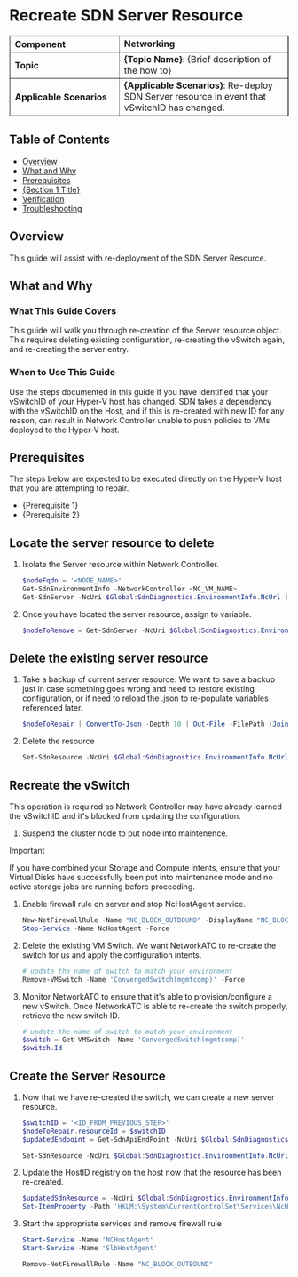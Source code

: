 # Recreate SDN Server Resource

<table border="1" cellpadding="6" cellspacing="0" style="border-collapse:collapse; margin-bottom:1em;">
  <tr>
    <th style="text-align:left; width: 180px;">Component</th>
    <td><strong>Networking</strong></td>
  </tr>
  <tr>
    <th style="text-align:left; width: 180px;">Topic</th>
    <td><strong>{Topic Name}</strong>: {Brief description of the how to}</td>
  </tr>
  <tr>
    <th style="text-align:left; width: 180px;">Applicable Scenarios</th>
    <td><strong>{Applicable Scenarios}</strong>: Re-deploy SDN Server resource in event that vSwitchID has changed. </td>
  </tr>
</table>

## Table of Contents
- [Overview](#overview)
- [What and Why](#what-and-why)
- [Prerequisites](#prerequisites)
- [{Section 1 Title}](#section-1-title)
- [Verification](#verification)
- [Troubleshooting](#troubleshooting)

## Overview

This guide will assist with re-deployment of the SDN Server Resource.

## What and Why

### What This Guide Covers

This guide will walk you through re-creation of the Server resource object. This requires deleting existing configuration, re-creating the vSwitch again, and re-creating the server entry.

### When to Use This Guide

Use the steps documented in this guide if you have identified that your vSwitchID of your Hyper-V host has changed. 
SDN takes a dependency with the vSwitchID on the Host, and if this is re-created with new ID for any reason, can result in Network Controller unable to push policies to VMs deployed to the Hyper-V host.

## Prerequisites
The steps below are expected to be executed directly on the Hyper-V host that you are attempting to repair.

- {Prerequisite 1}
- {Prerequisite 2}

## Locate the server resource to delete
1. Isolate the Server resource within Network Controller.
    ```powershell
    $nodeFqdn = '<NODE_NAME>'
    Get-SdnEnvironmentInfo -NetworkController <NC_VM_NAME>
    Get-SdnServer -NcUri $Global:SdnDiagnostics.EnvironmentInfo.NcUrl | Where-Object { $_.properties.connections.managementaddresses -match $nodeFqdn }
    ```
2. Once you have located the server resource, assign to variable.
    ```powershell
    $nodeToRemove = Get-SdnServer -NcUri $Global:SdnDiagnostics.EnvironmentInfo.NcUrl -ResourceID 'RESOURCE_ID'
    ```

## Delete the existing server resource
1. Take a backup of current server resource. We want to save a backup just in case something goes wrong and need to restore existing configuration, or if need to reload the .json to re-populate variables referenced later.
    ```powershell
    $nodeToRepair | ConvertTo-Json -Depth 10 | Out-File -FilePath (Join-Path -Path (Get-SdnWorkingDirectory) -ChildPath "$($nodeToRepair.InstanceID).json")
    ```
1. Delete the resource
    ```powershell
    Set-SdnResource -NcUri $Global:SdnDiagnostics.EnvironmentInfo.NcUrl -ResourceRef $nodeToRepair.ResourceRef -OperationType Delete
    ```

## Recreate the vSwitch
This operation is required as Network Controller may have already learned the vSwitchID and it's blocked from updating the configuration.

1. Suspend the cluster node to put node into maintenence.
> [!IMPORTANT]
> If you have combined your Storage and Compute intents, ensure that your Virtual Disks have successfully been put into maintenance mode and no active storage jobs are running before proceeding.
1. Enable firewall rule on server and stop NcHostAgent service.
    ```powershell
    New-NetFirewallRule -Name "NC_BLOCK_OUTBOUND" -DisplayName "NC_BLOCK_OUTBOUND" -Profile Any -RemotePort 6640 -Direction Outbound -Protocol TCP -Action Block
    Stop-Service -Name NcHostAgent -Force
    ```
1. Delete the existing VM Switch. We want NetworkATC to re-create the switch for us and apply the configuration intents.
    ```powershell
    # update the name of switch to match your environment
    Remove-VMSwitch -Name 'ConvergedSwitch(mgmtcomp)' -Force
    ```
1. Monitor NetworkATC to ensure that it's able to provision/configure a new vSwitch. Once NetworkATC is able to re-create the switch properly, retrieve the new switch ID.
    ```powershell
    # update the name of switch to match your environment
    $switch = Get-VMSwitch -Name 'ConvergedSwitch(mgmtcomp)'
    $switch.Id
    ```

## Create the Server Resource
1. Now that we have re-created the switch, we can create a new server resource.
    ```powershell
    $switchID = '<ID_FROM_PREVIOUS_STEP>'
    $nodeToRepair.resourceId = $switchID
    $updatedEndpoint = Get-SdnApiEndPoint -NcUri $Global:SdnDiagnostics.EnvironmentInfo.NcUrl -ResourceRef "/servers/$($nodeToRepair.resourceID)"
    
    Set-SdnResource -NcUri $Global:SdnDiagnostics.EnvironmentInfo.NcUrl -ResourceRef $nodeToRepair.ResourceRef -OperationType Add
    ```
1. Update the HostID registry on the host now that the resource has been re-created.
    ```powershell
    $updatedSdnResource = -NcUri $Global:SdnDiagnostics.EnvironmentInfo.NcUrl -ResourceRef $nodeToRepair.ResourceRef
    Set-ItemProperty -Path 'HKLM:\System\CurrentControlSet\Services\NcHostAgent\Parameters' -Name 'HostId' -Value $updatedSdnResource.InstanceID -Force -ErrorAction Stop
    ```
1. Start the appropriate services and remove firewall rule
   ```powershell
   Start-Service -Name 'NCHostAgent'
   Start-Service -Name 'SlbHostAgent'

   Remove-NetFirewallRule -Name "NC_BLOCK_OUTBOUND"
   ```
